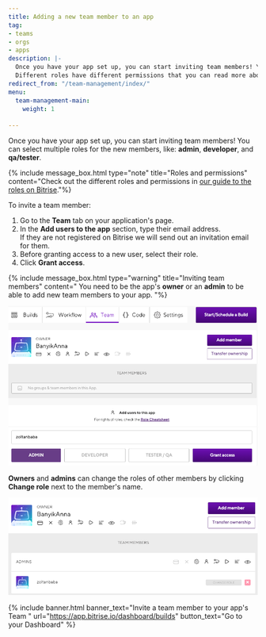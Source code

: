 ```yaml
---
title: Adding a new team member to an app
tag:
- teams
- orgs
- apps
description: |-
  Once you have your app set up, you can start inviting team members! You can select multiple roles for the new members, like: admin, developer, and qa/tester.
  Different roles have different permissions that you can read more about below.
redirect_from: "/team-management/index/"
menu:
  team-management-main:
    weight: 1

---
```

Once you have your app set up, you can start inviting team members! You can select multiple roles for the new members, like: **admin**, **developer**, and **qa/tester**.

{% include message_box.html type="note" title="Roles and permissions" content="Check out the different roles and permissions in [our guide to the roles on Bitrise](/team-management/user-roles-on-app-teams/)."%}

To invite a team member:

1.  Go to the **Team** tab on your application's page. 
2. In the **Add users to the app** section, type their email address.   
   If they are not registered on Bitrise we will send out an invitation email for them. 
3. Before granting access to a new user, select their role.
4. Click **Grant access**.

{% include message_box.html type="warning" title="Inviting team members" content=" You need to be the app's **owner** or an **admin** to be able to add new team members to your app.
"%}

![](/img/grant-access.png)

**Owners** and **admins** can change the roles of other members by clicking **Change role** next to the member's name.

![](/img/change-role.png)

{% include banner.html banner_text="Invite a team member to your app's Team " url="https://app.bitrise.io/dashboard/builds" button_text="Go to your Dashboard" %}
